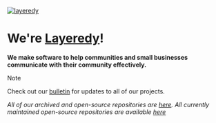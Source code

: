 [![layeredy](https://github.com/user-attachments/assets/9f91abc0-808c-464a-b01e-f5e1462d11ac)](https://layeredy.com)

# We're [Layeredy](https://layeredy.com/)!


**We make software to help communities and small businesses communicate with their community effectively.**

> [!NOTE]  
> Check out our [bulletin](https://bulletin.layeredy.com) for updates to all of our projects.

*All of our archived and open-source repositories are [here](https://github.com/layeredysoftware/). All currently maintained open-source repositories are available [here](https://git.layeredy.com/explore/repos)*
